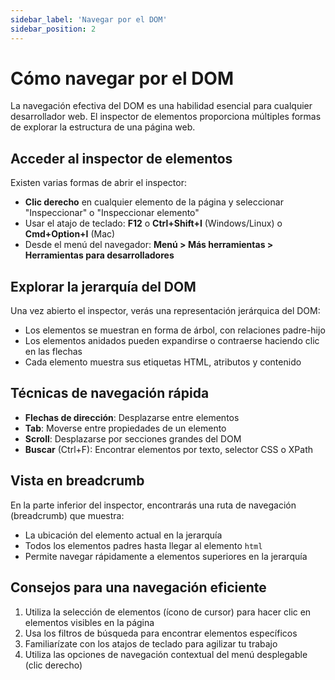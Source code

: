 ```yaml
---
sidebar_label: 'Navegar por el DOM'
sidebar_position: 2
---
```


# Cómo navegar por el DOM

La navegación efectiva del DOM es una habilidad esencial para cualquier desarrollador web. El inspector de elementos proporciona múltiples formas de explorar la estructura de una página web.

## Acceder al inspector de elementos

Existen varias formas de abrir el inspector:

- **Clic derecho** en cualquier elemento de la página y seleccionar "Inspeccionar" o "Inspeccionar elemento"
- Usar el atajo de teclado: **F12** o **Ctrl+Shift+I** (Windows/Linux) o **Cmd+Option+I** (Mac)
- Desde el menú del navegador: **Menú > Más herramientas > Herramientas para desarrolladores**

## Explorar la jerarquía del DOM

Una vez abierto el inspector, verás una representación jerárquica del DOM:

- Los elementos se muestran en forma de árbol, con relaciones padre-hijo
- Los elementos anidados pueden expandirse o contraerse haciendo clic en las flechas
- Cada elemento muestra sus etiquetas HTML, atributos y contenido

## Técnicas de navegación rápida

- **Flechas de dirección**: Desplazarse entre elementos
- **Tab**: Moverse entre propiedades de un elemento
- **Scroll**: Desplazarse por secciones grandes del DOM
- **Buscar** (Ctrl+F): Encontrar elementos por texto, selector CSS o XPath

## Vista en breadcrumb

En la parte inferior del inspector, encontrarás una ruta de navegación (breadcrumb) que muestra:
- La ubicación del elemento actual en la jerarquía
- Todos los elementos padres hasta llegar al elemento `html`
- Permite navegar rápidamente a elementos superiores en la jerarquía

## Consejos para una navegación eficiente

1. Utiliza la selección de elementos (ícono de cursor) para hacer clic en elementos visibles en la página
2. Usa los filtros de búsqueda para encontrar elementos específicos
3. Familiarízate con los atajos de teclado para agilizar tu trabajo
4. Utiliza las opciones de navegación contextual del menú desplegable (clic derecho)